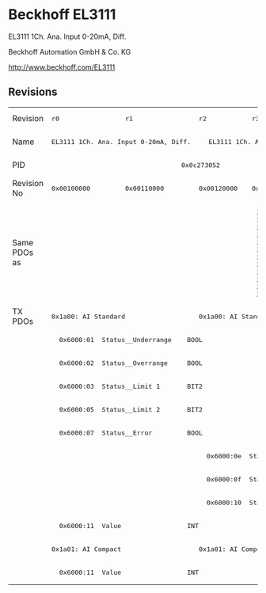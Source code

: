# Beckhoff EL3111

EL3111 1Ch. Ana. Input 0-20mA, Diff.

Beckhoff Automation GmbH & Co. KG

http://www.beckhoff.com/EL3111

## Revisions
<table>
<tr >
<td>Revision</td>
<td><pre>r0</pre></td>
<td><pre>r1</pre></td>
<td><pre>r2</pre></td>
<td><pre>r3</pre></td>
<td><pre>r4</pre></td>
</tr>
<tr >
<td>Name</td>
<td colspan=2 align="center"><pre>EL3111 1Ch. Ana. Input 0-20mA, Diff.</pre></td>
<td colspan=3 align="center"><pre>EL3111 1Ch. Ana. Input 0-20mA DIFF</pre></td>
</tr>
<tr >
<td>PID</td>
<td colspan=5 align="center"><pre>0x0c273052</pre></td>
</tr>
<tr >
<td>Revision No</td>
<td><pre>0x00100000</pre></td>
<td><pre>0x00110000</pre></td>
<td><pre>0x00120000</pre></td>
<td><pre>0x00130000</pre></td>
<td><pre>0x00140000</pre></td>
</tr>
<tr >
<td>Same PDOs as</td>
<td colspan=2 align="center"><pre></pre></td>
<td colspan=3 align="center"><pre><a href="EL3101">EL3101 r2</a><br/><a href="EL3101">EL3101 r3</a><br/><a href="EL3121">EL3121 r2</a><br/><a href="EL3121">EL3121 r3</a><br/><a href="EL3141">EL3141 r2</a><br/><a href="EL3141">EL3141 r3</a><br/><a href="EL3141">EL3141 r4</a><br/><a href="EL3151">EL3151 r2</a><br/><a href="EL3151">EL3151 r3</a><br/><a href="EL3151">EL3151 r4</a><br/><a href="EL3161">EL3161 r2</a><br/><a href="EL3161">EL3161 r3</a></pre></td>
</tr>
<tr class="txpdo pdosection">
<td rowspan=12 valign=top>TX PDOs</td>
<td colspan=2 align="left"><pre>0x1a00: AI Standard </pre></td>
<td colspan=3 align="left"><pre>0x1a00: AI Standard</pre></td>
<td></td>
</tr>
<tr class="txpdo">
<td colspan=5 align="left"><pre>  0x6000:01  Status__Underrange    BOOL</pre></td>
</tr>
<tr class="txpdo">
<td colspan=5 align="left"><pre>  0x6000:02  Status__Overrange     BOOL</pre></td>
</tr>
<tr class="txpdo">
<td colspan=5 align="left"><pre>  0x6000:03  Status__Limit 1       BIT2</pre></td>
</tr>
<tr class="txpdo">
<td colspan=5 align="left"><pre>  0x6000:05  Status__Limit 2       BIT2</pre></td>
</tr>
<tr class="txpdo">
<td colspan=5 align="left"><pre>  0x6000:07  Status__Error         BOOL</pre></td>
</tr>
<tr class="txpdo">
<td colspan=2 align="left"></td>
<td colspan=3 align="left"><pre>  0x6000:0e  Status__Sync error    BOOL</pre></td>
</tr>
<tr class="txpdo">
<td colspan=2 align="left"></td>
<td colspan=3 align="left"><pre>  0x6000:0f  Status__TxPDO State   BOOL</pre></td>
</tr>
<tr class="txpdo">
<td colspan=2 align="left"></td>
<td colspan=3 align="left"><pre>  0x6000:10  Status__TxPDO Toggle  BOOL</pre></td>
</tr>
<tr class="txpdo">
<td colspan=5 align="left"><pre>  0x6000:11  Value                 INT</pre></td>
</tr>
<tr class="txpdo pdosection">
<td colspan=2 align="left"><pre>0x1a01: AI Compact </pre></td>
<td colspan=3 align="left"><pre>0x1a01: AI Compact</pre></td>
</tr>
<tr class="txpdo">
<td colspan=5 align="left"><pre>  0x6000:11  Value                 INT</pre></td>
</tr>
</table>
